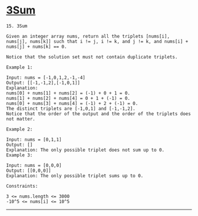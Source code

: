 # [3Sum](https://leetcode.com/problems/3sum/description/)

    15. 3Sum

    Given an integer array nums, return all the triplets [nums[i], nums[j], nums[k]] such that i != j, i != k, and j != k, and nums[i] + nums[j] + nums[k] == 0.

    Notice that the solution set must not contain duplicate triplets.

    Example 1:

    Input: nums = [-1,0,1,2,-1,-4]
    Output: [[-1,-1,2],[-1,0,1]]
    Explanation:
    nums[0] + nums[1] + nums[2] = (-1) + 0 + 1 = 0.
    nums[1] + nums[2] + nums[4] = 0 + 1 + (-1) = 0.
    nums[0] + nums[3] + nums[4] = (-1) + 2 + (-1) = 0.
    The distinct triplets are [-1,0,1] and [-1,-1,2].
    Notice that the order of the output and the order of the triplets does not matter.

    Example 2:

    Input: nums = [0,1,1]
    Output: []
    Explanation: The only possible triplet does not sum up to 0.
    Example 3:

    Input: nums = [0,0,0]
    Output: [[0,0,0]]
    Explanation: The only possible triplet sums up to 0.

    Constraints:

    3 <= nums.length <= 3000
    -10^5 <= nums[i] <= 10^5
---
